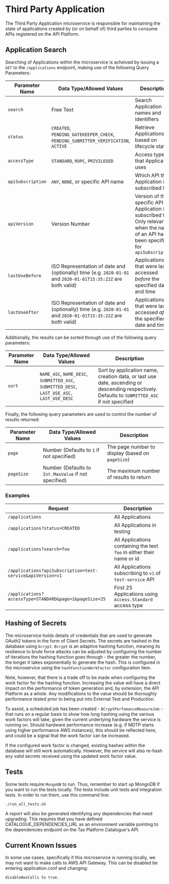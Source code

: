 Third Party Application
=======================

The Third Party Application microservice is responsible for maintaining the state of applications created
by (or on behalf of) third parties to consume APIs registered on the API Platform.

Application Search
------------------
Searching of Applications within the microservice is acheived by issuing a `GET` to the `/applications` endpoint, making use of the following Query Parameters:

Parameter Name    | Data Type/Allowed Values                                                                                       | Description
------------------|----------------------------------------------------------------------------------------------------------------|------------
`search`          | Free Text                                                                                                      | Search Application names and identifiers
`status`          | `CREATED`, `PENDING_GATEKEEPER_CHECK`, `PENDING_SUBMITTER_VERIFICATION`, `ACTIVE`                              | Retrieve Applications based on lifecycle status
`accessType`      | `STANDARD`, `ROPC`, `PRIVILEGED`                                                                               | Access type that Application uses
`apiSubscription` | `ANY`, `NONE`, or specific API name                                                                            | Which API the Application is subscribed to
`apiVersion`      | Version Number                                                                                                 | Version of the specific API that Application is subscribed to. Only relevant when the name of an API has been specified for `apiSubscription`
`lastUseBefore`   | ISO Representation of date and (optionally) time (e.g. `2020-01-01` and `2020-01-01T15:35:22Z` are both valid) | Applications that were last accessed *before* the specified date and time
`lastUseAfter`    | ISO Representation of date and (optionally) time (e.g. `2020-01-01` and `2020-01-01T15:35:22Z` are both valid) | Applications that were last accessed *after* the specified date and time

Additionally, the results can be sorted through use of the following query parameters:

Parameter Name | Data Type/Allowed Values                                                                    | Description
---------------|---------------------------------------------------------------------------------------------|------------
`sort`         | `NAME_ASC`, `NAME_DESC`, `SUBMITTED_ASC`, `SUBMITTED_DESC`, `LAST_USE_ASC`, `LAST_USE_DESC` | Sort by application name, creation data, or last use date, ascending or descending respectively. Defaults to `SUBMITTED_ASC` if not specified

Finally, the following query parameters are used to control the number of results returned:

Parameter Name | Data Type/Allowed Values                             | Description
---------------|------------------------------------------------------|------------
`page`         | Number (Defaults to `1` if not specified)            | The page number to display (based on `pageSize`)
`pageSize`     | Number (Defaults to `Int.MaxValue` if not specified) | The maximum number of results to return

### Examples

Request                                                    | Description
-----------------------------------------------------------|------------
`/applications`                                            | All Applications
`/applications?status=CREATED`                             | All Applications in testing
`/applications?search=foo`                                 | All Applications containing the text `foo` in either their name or id
`/applications?apiSubscription=test-service&apiVersion=v1` | All Applications subscribing to `v1` of `test-service` API
`/applications?accessType=STANDARD&page=1&pageSize=25`     | First 25 Applications using `Access.Standard` access type

Hashing of Secrets
------------------
The microservice holds details of credentials that are used to generate OAuth2 tokens in the form of Client Secrets. The secrets are hashed in the database
using `bcrypt`. `Bcrypt` is an adaptive hashing function, meaning its resilience to brute force attacks can be adjusted by configuring the number of iterations
the hashing function goes through - the greater the number, the longer it takes exponentially to generate the hash. This is configured in the microservice 
using the `hashFunctionWorkFactor` configuration item.

Note, however, that there is a trade off to be made when configuring the work factor for the hashing function. Increasing the value will have a direct impact 
on the performance of token generation and, by extension, the API Platform as a whole. Any modifications to the value should be thoroughly performance tested 
prior to being put into External Test and Production. 

To assist, a scheduled job has been created - `BCryptPerfomanceMeasureJob` - that runs on a regular basis to show how long hashing using the various work 
factors will take, given the current underlying hardware the service is running on. Should hardware performance increase (e.g. if MDTP starts using higher 
performance AWS instances), this should be reflected here, and could be a signal that the work factor can be increased. 

If the configured work factor is changed, existing hashes within the database will still work automatically. However, the service will also re-hash any 
valid secrets received using the updated work factor value.

Tests
-----
Some tests require `MongoDB` to run.
Thus, remember to start up MongoDB if you want to run the tests locally.
The tests include unit tests and integration tests.
In order to run them, use this command line:

```
./run_all_tests.sh
```

A report will also be generated identifying any dependencies that need upgrading. This requires that
you have defined CATALOGUE_DEPENDENCIES_URL as an environment variable pointing to the dependencies
endpoint on the Tax Platform Catalogue's API.

Current Known Issues
--------------------
In some use cases, specifically if this microservice is running locally, we may not want to make calls to AWS API Gateway.
This can be disabled be entering application.conf and changing:

```
disableAwsCalls to true.
```
